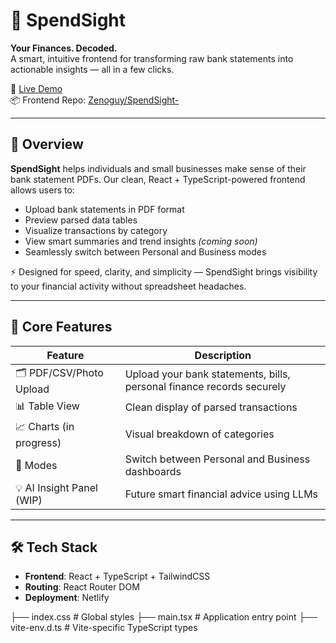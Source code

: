 # 💸 SpendSight

**Your Finances. Decoded.**  
A smart, intuitive frontend for transforming raw bank statements into actionable insights — all in a few clicks.

🚀 [Live Demo](https://spendsight.netlify.app/)  
📦 Frontend Repo: [Zenoguy/SpendSight-](https://github.com/Zenoguy/SpendSight-)

---

## 📖 Overview

**SpendSight** helps individuals and small businesses make sense of their bank statement PDFs. Our clean, React + TypeScript-powered frontend allows users to:

- Upload bank statements in PDF format
- Preview parsed data tables
- Visualize transactions by category
- View smart summaries and trend insights *(coming soon)*
- Seamlessly switch between Personal and Business modes

⚡ Designed for speed, clarity, and simplicity — SpendSight brings visibility to your financial activity without spreadsheet headaches.

---

## 🧠 Core Features

| Feature                      | Description |
|-----------------------------|-------------|
| 🗂️ PDF/CSV/Photo Upload     | Upload your bank statements, bills, personal finance records securely |
| 📊 Table View               | Clean display of parsed transactions |
| 📈 Charts (in progress)     | Visual breakdown of categories |
| 🧭 Modes                    | Switch between Personal and Business dashboards |
| 💡 AI Insight Panel (WIP)   | Future smart financial advice using LLMs |

---

## 🛠️ Tech Stack

- **Frontend**: React + TypeScript + TailwindCSS
- **Routing**: React Router DOM
- **Deployment**: Netlify

├── index.css                # Global styles
├── main.tsx                 # Application entry point
├── vite-env.d.ts            # Vite-specific TypeScript types
